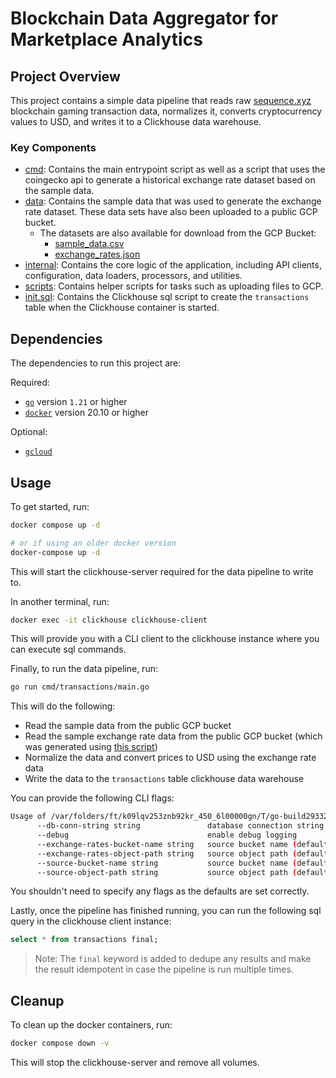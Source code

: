 # Blockchain Data Aggregator for Marketplace Analytics

## Project Overview

This project contains a simple data pipeline that reads raw [sequence.xyz](https://sequence.xyz/) blockchain gaming transaction data, normalizes it, converts cryptocurrency values to USD, and writes it to a Clickhouse data warehouse.

### Key Components

- [cmd](./cmd/): Contains the main entrypoint script as well as a script that uses the coingecko api to generate a historical exchange rate dataset based on the sample data.
- [data](./data/): Contains the sample data that was used to generate the exchange rate dataset. These data sets have also been uploaded to a public GCP bucket.
  - The datasets are also available for download from the GCP Bucket:
    - [sample_data.csv](https://storage.googleapis.com/sequence-blockchain-data-aggregator/aggregator-data/sample_data.csv)
    - [exchange_rates.json](https://storage.googleapis.com/sequence-blockchain-data-aggregator/coingecko-data/exchange_rates.json)
- [internal](./internal/): Contains the core logic of the application, including API clients, configuration, data loaders, processors, and utilities.
- [scripts](./scripts/): Contains helper scripts for tasks such as uploading files to GCP.
- [init.sql](./init.sql): Contains the Clickhouse sql script to create the `transactions` table when the Clickhouse container is started.

## Dependencies

The dependencies to run this project are:

Required:

- [`go`](https://go.dev/dl/) version `1.21` or higher
- [`docker`](https://docs.docker.com/get-docker/) version 20.10 or higher

Optional:

- [`gcloud`](https://cloud.google.com/sdk/docs/install)

## Usage

To get started, run:

```bash
docker compose up -d

# or if using an older docker version
docker-compose up -d
```

This will start the clickhouse-server required for the data pipeline to write to.

In another terminal, run:

```bash
docker exec -it clickhouse clickhouse-client
```

This will provide you with a CLI client to the clickhouse instance where you can execute sql commands.

Finally, to run the data pipeline, run:

```bash
go run cmd/transactions/main.go
```

This will do the following:

- Read the sample data from the public GCP bucket
- Read the sample exchange rate data from the public GCP bucket (which was generated using [this script](./cmd/coingecko/generate-historical-exchange-rates-data/main.go))
- Normalize the data and convert prices to USD using the exchange rate data
- Write the data to the `transactions` table clickhouse data warehouse

You can provide the following CLI flags:

```bash
Usage of /var/folders/ft/k09lqv253znb92kr_450_6l00000gn/T/go-build2933272138/b001/exe/main:
      --db-conn-string string               database connection string (default "clickhouse://default:password@localhost:9000/default")
      --debug                               enable debug logging
      --exchange-rates-bucket-name string   source bucket name (default "sequence-blockchain-data-aggregator")
      --exchange-rates-object-path string   source object path (default "coingecko-data/exchange_rates.json")
      --source-bucket-name string           source bucket name (default "sequence-blockchain-data-aggregator")
      --source-object-path string           source object path (default "aggregator-data/sample_data.csv")
```

You shouldn't need to specify any flags as the defaults are set correctly.

Lastly, once the pipeline has finished running, you can run the following sql query in the clickhouse client instance:

```sql
select * from transactions final;
```

> Note: The `final` keyword is added to dedupe any results and make the result idempotent in case the pipeline is run multiple times.

## Cleanup

To clean up the docker containers, run:

```bash
docker compose down -v
```

This will stop the clickhouse-server and remove all volumes.
